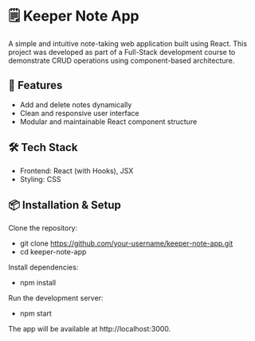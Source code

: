 # 🗒️ Keeper Note App
A simple and intuitive note-taking web application built using React. This project was developed as part of a Full-Stack development course to demonstrate CRUD operations using component-based architecture.

## 🚀 Features
- Add and delete notes dynamically
- Clean and responsive user interface
- Modular and maintainable React component structure

## 🛠️ Tech Stack
- Frontend: React (with Hooks), JSX
- Styling: CSS

## 📦 Installation & Setup
Clone the repository:
- git clone https://github.com/your-username/keeper-note-app.git
- cd keeper-note-app

Install dependencies:
- npm install

Run the development server:
- npm start

The app will be available at http://localhost:3000.
